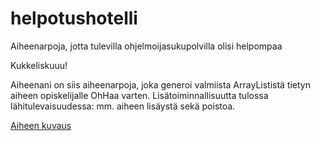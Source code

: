 # helpotushotelli
Aiheenarpoja, jotta tulevilla ohjelmoijasukupolvilla olisi helpompaa

Kukkeliskuuu!

Aiheenani on siis aiheenarpoja, joka generoi valmiista ArrayLististä tietyn aiheen opiskelijalle OhHaa varten. Lisätoiminnallisuutta tulossa lähitulevaisuudessa: mm. aiheen lisäystä sekä poistoa.

[Aiheen kuvaus](https://github.com/annettekemppi/helpotushotelli/blob/master/dokumentteerauskansio/AiheenKuvausJaRakenne.md)
